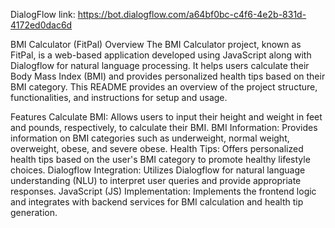 DialogFlow link: https://bot.dialogflow.com/a64bf0bc-c4f6-4e2b-831d-4172ed0dac6d


BMI Calculator (FitPal)
Overview
The BMI Calculator project, known as FitPal, is a web-based application developed using JavaScript along with Dialogflow for natural language processing. It helps users calculate their Body Mass Index (BMI) and provides personalized health tips based on their BMI category. This README provides an overview of the project structure, functionalities, and instructions for setup and usage.

Features
Calculate BMI: Allows users to input their height and weight in feet and pounds, respectively, to calculate their BMI.
BMI Information: Provides information on BMI categories such as underweight, normal weight, overweight, obese, and severe obese.
Health Tips: Offers personalized health tips based on the user's BMI category to promote healthy lifestyle choices.
Dialogflow Integration: Utilizes Dialogflow for natural language understanding (NLU) to interpret user queries and provide appropriate responses.
JavaScript (JS) Implementation: Implements the frontend logic and integrates with backend services for BMI calculation and health tip generation.
